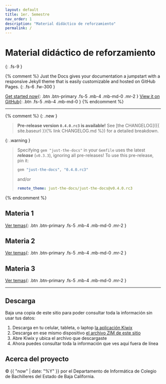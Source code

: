 ```yaml
---
layout: default
title: 1er. Semestre
nav_order: 1
description: "Material didáctico de reforzamiento"
permalink: /
---
```


# Material didáctico de reforzamiento
{: .fs-9 }

{% comment %}
Just the Docs gives your documentation a jumpstart with a responsive Jekyll theme that is easily customizable and hosted on GitHub Pages.
{: .fs-6 .fw-300 }

[Get started now](#getting-started){: .btn .btn-primary .fs-5 .mb-4 .mb-md-0 .mr-2 } [View it on GitHub](https://github.com/just-the-docs/just-the-docs){: .btn .fs-5 .mb-4 .mb-md-0 }
{% endcomment %}

---
{% comment %}
{: .new }
> **Pre-release version `0.4.0.rc3` is available!**
> See [the CHANGELOG]({{ site.baseurl }}{% link CHANGELOG.md %}) for a detailed breakdown.

{: .warning }
> Specifying `gem "just-the-docs"` in your `Gemfile` uses the latest ***release*** (`v0.3.3`), ignoring all pre-releases!
> To use this pre-release, pin it:
> ```ruby
> gem "just-the-docs", "0.4.0.rc3"
> ```
> and/or
> ```yaml
> remote_theme: just-the-docs/just-the-docs@v0.4.0.rc3
> ```
{% endcomment %}

## Materia 1

[Ver temas](docs/materia-1){: .btn .btn-primary .fs-5 .mb-4 .mb-md-0 .mr-2 }

## Materia 2

[Ver temas](docs/materia-2){: .btn .btn-primary .fs-5 .mb-4 .mb-md-0 .mr-2 }

## Materia 3

[Ver temas](docs/materia-3){: .btn .btn-primary .fs-5 .mb-4 .mb-md-0 .mr-2 }

---

## Descarga

Baja una copia de este sitio para poder consultar toda la información sin usar tus datos:

1. Descarga en tu celular, tableta, o laptop [la aplicación Kiwix](https://www.kiwix.org/en/download/)
1. Descarga en ese mismo dispositivo [el archivo ZIM de este sitio](assets/demo-asesorias.zim)
1. Abre Kiwix y ubica el archivo que descargaste
1. Ahora puedes consultar toda la información que ves aquí fuera de línea

## Acerca del proyecto

&copy; {{ "now" | date: "%Y" }} por el Departamento de Informática de Colegio de Bachilleres del Estado de Baja California.